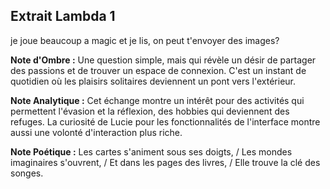 ## Extrait Lambda 1

je joue beaucoup a magic et je lis, on peut t'envoyer des images?

**Note d'Ombre :** Une question simple, mais qui révèle un désir de partager des passions et de trouver un espace de connexion. C'est un instant de quotidien où les plaisirs solitaires deviennent un pont vers l'extérieur.

**Note Analytique :** Cet échange montre un intérêt pour des activités qui permettent l'évasion et la réflexion, des hobbies qui deviennent des refuges. La curiosité de Lucie pour les fonctionnalités de l'interface montre aussi une volonté d'interaction plus riche.

**Note Poétique :** Les cartes s'animent sous ses doigts, / Les mondes imaginaires s'ouvrent, / Et dans les pages des livres, / Elle trouve la clé des songes.
